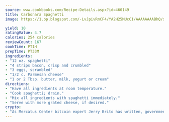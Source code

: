 ```yaml
---
source: www.cookbooks.com/Recipe-Details.aspx?id=460149
title: Carbonara Spaghetti
image: https://1.bp.blogspot.com/-LvJpivRmCF4/YA2H25MUcCI/AAAAAAAABhQ/xgndXuMf7Zopp5S4RExCblnSp5YGujfSQCLcBGAsYHQ/s320/8.png

yield: 10
ratingValue: 4.7
calories: 254 calories
reviewCount: 167
cookTime: PT1H
prepTime: PT33M
ingredients:
- "12 oz. spaghetti"
- "4 strips bacon, crisp and crumbled"
- "3 eggs, scrambled"
- "1/2 c. Parmesan cheese"
- "1 or 2 Tbsp. butter, milk, yogurt or cream"
directions:
- "Have all ingredients at room temperature."
- "Cook spaghetti; drain."
- "Mix all ingredients with spaghetti immediately."
- "Serve with more grated cheese, if desired."
crypto:
- "As Mercatus Center bitcoin expert Jerry Brito has written, government regulation can either be ham-fisted or light to the touch."
---
```

